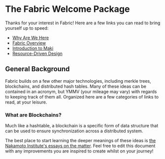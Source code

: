 # The Fabric Welcome Package
Thanks for your interest in Fabric!  Here are a few links you can read to bring
yourself up to speed:

- [Why Are We Here][why-are-we-here]
- [Fabric Overview][fabric-overview]
- [Introduction to Maki][maki-intro]
- [Resource-Driven Design][resources]

## General Background
Fabric builds on a few other major technologies, including merkle trees,
blockchains, and distributed hash tables.  Many of these ideas can be contained
in an acronym, but YMMV (your mileage may vary) with regards to keeping track of
them all.  Organized here are a few categories of links to read, at your
leisure.

### What are Blockchains?
Much like a hashtable, a blockchain is a specific form of data structure that
can be used to ensure synchronization across a distributed system.

The best place to start learning the deeper meanings of these ideas is [the
Nakamoto Institute's essays on the matter][institute].  Feel free to edit this
document with any improvements you are inspired to create whilst on your
journey!

[why-are-we-here]: https://github.com/martindale/maki/blob/tatami/source/snippets/why-are-we-here.md
[fabric-overview]: https://github.com/martindale/maki/blob/tatami/source/snippets/fabric-overview.md
[maki-intro]: https://next.maki.io/guides/what-is-maki
[resources]: https://maki.io/docs/resources
[institute]: http://nakamotoinstitute.org/mempool/proof-that-proof-of-work-is-the-only-solution-to-the-byzantine-generals-problem/
